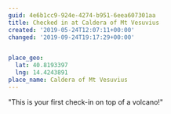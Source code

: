 ```yaml
---
guid: 4e6b1cc9-924e-4274-b951-6eea607301aa
title: Checked in at Caldera of Mt Vesuvius
created: '2019-05-24T12:07:11+00:00'
changed: '2019-09-24T19:17:29+00:00'


place_geo:
  lat: 40.8193397
  lng: 14.4243891
place_name: Caldera of Mt Vesuvius
---
```


"This is your first check-in on top of a volcano!"

